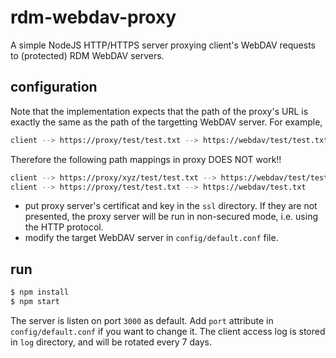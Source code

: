# rdm-webdav-proxy

A simple NodeJS HTTP/HTTPS server proxying client's WebDAV requests to (protected) RDM WebDAV servers.

## configuration

Note that the implementation expects that the path of the proxy's URL is exactly the same as the path of the targetting WebDAV server.  For example,

```bash
client --> https://proxy/test/test.txt --> https://webdav/test/test.txt
```

Therefore the following path mappings in proxy DOES NOT work!!

```bash
client --> https://proxy/xyz/test/test.txt --> https://webdav/test/tests.txt
client --> https://proxy/test/test.txt --> https://webdav/test.txt
```

- put proxy server's certificat and key in the `ssl` directory.  If they are not presented, the proxy server will be run in non-secured mode, i.e. using the HTTP protocol.
- modify the target WebDAV server in `config/default.conf` file.

## run

```bash
$ npm install
$ npm start
```

The server is listen on port `3000` as default.  Add `port` attribute in `config/default.conf` if you want to change it.  The client access log is stored in `log` directory, and will be rotated every 7 days.

